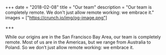 +++
date = "2018-02-08"
title = "Our team"
description = "Our team is completely remote. We don't just allow remote working: we embrace it."
images = ["https://crunch.io/img/og-image.png"]

+++

While our origins are in the San Francisco Bay Area, our team is completely remote. Most of us are in the Americas, but we range from Australia to Poland. So we don’t just allow remote working: we embrace it.
